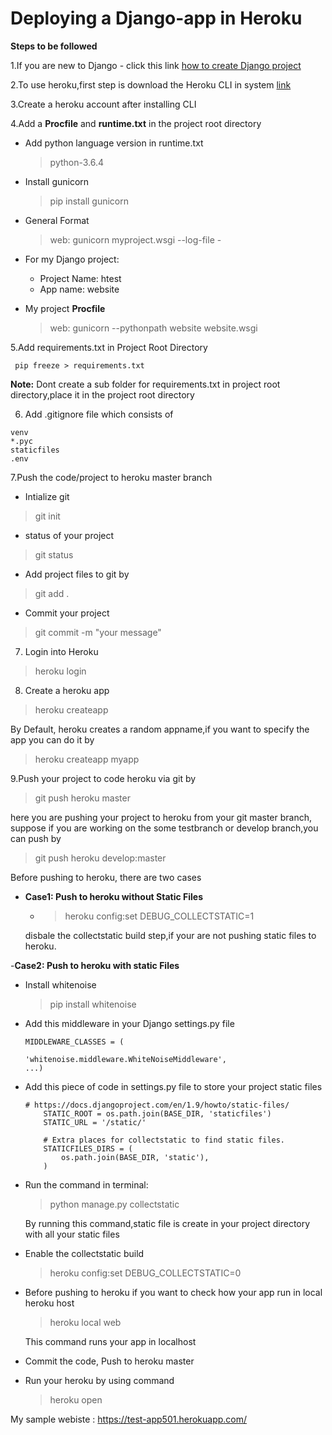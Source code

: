 # Deploying a Django-app in Heroku
 
**Steps to be followed**

1.If you are new to Django - click this link  [how to create Django project](https://docs.djangoproject.com/en/2.0/intro/tutorial01/)

2.To use heroku,first step is download the Heroku CLI in system [link](https://devcenter.heroku.com/articles/heroku-cli)
 
3.Create a heroku account after installing CLI 

4.Add a **Procfile** and **runtime.txt** in the project root directory 

- Add python language version in runtime.txt 
   > python-3.6.4
 
- Install gunicorn 
  > pip install gunicorn


- General Format
  > web: gunicorn myproject.wsgi --log-file -

- For my Django project:

    - Project Name: htest
    - App name: website
   
- My project **Procfile** 

    > web: gunicorn --pythonpath website website.wsgi

5.Add requirements.txt in Project Root Directory

     pip freeze > requirements.txt
    
**Note:** Dont create a sub folder for requirements.txt in project root directory,place it in the project root directory

6. Add .gitignore file  which consists of
```
venv
*.pyc
staticfiles
.env
```
7.Push the code/project to heroku master branch

- Intialize git
> git init

- status of your project 
> git status

- Add project files to git by

> git add .

- Commit your project 
 
> git commit -m "your message"

7. Login into Heroku 

> heroku login

8. Create a heroku app 

> heroku createapp 

By Default, heroku creates a random appname,if you want to specify the app you can do it by 

> heroku createapp myapp

9.Push your project to code heroku via git by 
  
> git push heroku master 

here you are pushing your project to heroku from your git master branch, suppose if you are working on the some testbranch or develop branch,you can push by

> git push heroku develop:master

Before pushing to heroku, there are two cases

- **Case1: Push to heroku without Static Files**
   
   -  >heroku config:set DEBUG_COLLECTSTATIC=1
   
   disbale the collectstatic build step,if your are not pushing static files to heroku.
   
-**Case2: Push to heroku with static Files**
   
   - Install whitenoise
        > pip install whitenoise
        
   - Add this middleware in your Django settings.py file 
   
        ```
        MIDDLEWARE_CLASSES = (
    
        'whitenoise.middleware.WhiteNoiseMiddleware',
        ...)
        
        ```
   - Add this piece of code in settings.py file to store your project static files
        ```
        # https://docs.djangoproject.com/en/1.9/howto/static-files/
            STATIC_ROOT = os.path.join(BASE_DIR, 'staticfiles')
            STATIC_URL = '/static/'
            
            # Extra places for collectstatic to find static files.
            STATICFILES_DIRS = (
                os.path.join(BASE_DIR, 'static'),
            )
        
      ```
   - Run the command in terminal:
   
        > python manage.py collectstatic
     
     By running this command,static file is create in your project directory with all your static files 
     
   - Enable the collectstatic build 
   
       > heroku config:set DEBUG_COLLECTSTATIC=0
   - Before pushing to heroku if you want to check how your app run in  local heroku host
       
       > heroku local web
       
       This command runs your app in localhost 
       
   - Commit the code, Push to heroku master
   
   - Run your heroku by using command
       
       > heroku open
 
 
 My sample webiste : https://test-app501.herokuapp.com/
 
 
